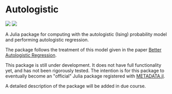 # Autologistic

[![](https://img.shields.io/badge/docs-stable-blue.svg)](https://kramsretlow.github.io/Autologistic.jl/stable)
[![](https://img.shields.io/badge/docs-dev-blue.svg)](https://kramsretlow.github.io/Autologistic.jl/dev)

A Julia package for computing with the autologistic (Ising) probability model
and performing autologistic regression.

The package follows the treatment of this model given in the paper
[Better Autologistic Regression](https://doi.org/10.3389/fams.2017.00024).

This  package is still under development.  It does not have full functionality yet,
and has not been rigorously tested.  The intention is for this package to eventually become
an "official" Julia package registered with
[METADATA.jl](https://github.com/JuliaLang/METADATA.jl).

A detailed description of the package will be added in due course.